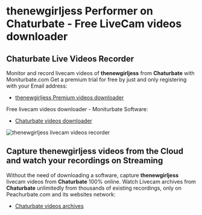 # thenewgirljess Performer on Chaturbate - Free LiveCam videos downloader

## Chaturbate Live Videos Recorder

Monitor and record livecam videos of **thenewgirljess** from **Chaturbate** with Moniturbate.com
Get a premium trial for free by just and only registering with your Email address:
* [thenewgirljess Premium videos downloader](https://moniturbate.com/request-demo-licence-key.html)

Free livecam videos downloader - Moniturbate Software:
* [Chaturbate videos downloader](https://moniturbate.com/moniturbate-download-software.html)

![thenewgirljess livecam videos recorder](https://peachurnet.com/templates/moniturbate-software.png)


## Capture thenewgirljess videos from the Cloud and watch your recordings on Streaming

Without the need of downloading a software, capture **thenewgirljess** livecam videos from **Chaturbate** 100% online.
Watch Livecam archives from **Chaturbate** unlimitedly from thousands of existing recordings, only on Peachurbate.com and its websites network:
* [Chaturbate videos archives](https://peachurnet.com/)